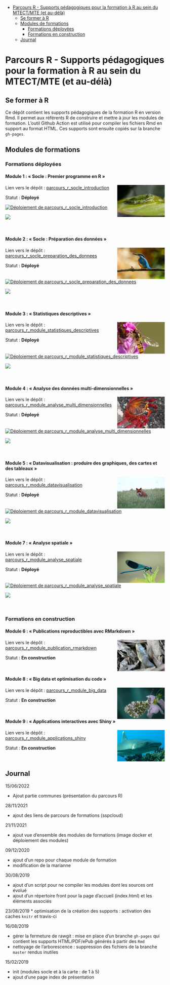 
-   [Parcours R - Supports pédagogiques pour la formation à R au sein du
    MTECT/MTE (et
    au-délà)](#parcours-r---supports-pédagogiques-pour-la-formation-à-r-au-sein-du-mtectmte-et-au-délà)
    -   [Se former à R](#se-former-à-r)
    -   [Modules de formations](#modules-de-formations)
        -   [Formations déployées](#formations-déployées)
        -   [Formations en construction](#formations-en-construction)
    -   [Journal](#journal)

<!-- README.md est généré à partir du README.Rmd. Merci d'éditer ce fichier -->

# Parcours R - Supports pédagogiques pour la formation à R au sein du MTECT/MTE (et au-délà)

<!-- badges: start -->
<!-- badges: end -->

## Se former à R

Ce dépôt contient les supports pédagogiques de la formation R en version
Rmd. Il permet aux référents R de construire et mettre à jour les
modules de formation. L’outil Github Action est utilisé pour compiler
les fichiers Rmd en support au format HTML. Ces supports sont ensuite
copiés sur la branche `gh-pages`.

## Modules de formations

### Formations déployées

#### Module 1 : « Socle : Premier programme en R »

<img src="docs/assets/images/grenouille.jpg" alt="grenouille.jpg" align="right" style="width:150px;"/>

Lien vers le dépôt :
[parcours_r\_socle_introduction](https://github.com/MTES-MCT/parcours_r_socle_introduction)

Statut : **Déployé**

[![Déploiement de
parcours_r\_socle_introduction](https://github.com/MTES-MCT/parcours_r_socle_introduction/actions/workflows/rstudio-image-build.yml/badge.svg)](https://github.com/MTES-MCT/parcours_r_socle_introduction/actions/workflows/rstudio-image-build.yml)

[![](https://img.shields.io/badge/SSPCloud-ParcoursR_M1-blue)](https://datalab.sspcloud.fr/launcher/inseefrlab-helm-charts-datascience/rstudio?autoLaunch=true&onyxia.friendlyName=«ParcoursR_M1»&service.image.custom.enabled=true&service.image.custom.version=«ghcr.io%2Fmtes-mct%2Fparcours_r_socle_introduction-4.0.4»&security.allowlist.enabled=false&init.personalInit=«https%3A%2F%2Fraw.githubusercontent.com%2FMTES-MCT%2Fparcours-r%2Fmaster%2Finit_script_formation.sh»)

 

#### Module 2 : « Socle : Préparation des données »

<img src="docs/assets/images/martin.jpg" alt="martin.jpg" align="right" style="width:150px;"/>

Lien vers le dépôt :
[parcours_r\_socle_preparation_des_donnees](https://github.com/MTES-MCT/parcours_r_socle_preparation_des_donnees)

Statut : **Déployé**

[![Déploiement de
parcours_r\_socle_preparation_des_donnees](https://github.com/MTES-MCT/parcours_r_socle_preparation_des_donnees/actions/workflows/rstudio-image-build.yml/badge.svg)](https://github.com/MTES-MCT/parcours_r_socle_preparation_des_donnees/actions/workflows/rstudio-image-build.yml)

[![](https://img.shields.io/badge/SSPCloud-ParcoursR_M2-blue)](https://datalab.sspcloud.fr/launcher/inseefrlab-helm-charts-datascience/rstudio?autoLaunch=true&onyxia.friendlyName=«ParcoursR_M2»&service.image.custom.enabled=true&service.image.custom.version=«ghcr.io%2Fmtes-mct%2Fparcours_r_socle_preparation_des_donnees-4.0.4»&security.allowlist.enabled=false&init.personalInit=«https%3A%2F%2Fraw.githubusercontent.com%2FMTES-MCT%2Fparcours-r%2Fmaster%2Finit_script_formation.sh»)

 

#### Module 3 : « Statistiques descriptives »

<img src="docs/assets/images/pollinisateur.jpg" alt="pollinisateur.jpg" align="right" style="width:150px;"/>

Lien vers le dépôt :
[parcours_r\_module_statistiques_descriptives](https://github.com/MTES-MCT/parcours_r_module_statistiques_descriptives)

Statut : **Déployé**

[![Déploiement de
parcours_r\_module_statistiques_descriptives](https://github.com/MTES-MCT/parcours_r_module_statistiques_descriptives/actions/workflows/rstudio-image-build.yml/badge.svg)](https://github.com/MTES-MCT/parcours_r_module_statistiques_descriptives/actions/workflows/rstudio-image-build.yml)

[![](https://img.shields.io/badge/SSPCloud-ParcoursR_M3-blue)](https://datalab.sspcloud.fr/launcher/inseefrlab-helm-charts-datascience/rstudio?autoLaunch=true&onyxia.friendlyName=«ParcoursR_M3»&service.image.custom.enabled=true&service.image.custom.version=«ghcr.io%2Fmtes-mct%2Fparcours_r_module_statistiques_descriptives-4.0.4»&security.allowlist.enabled=false&init.personalInit=«https%3A%2F%2Fraw.githubusercontent.com%2FMTES-MCT%2Fparcours-r%2Fmaster%2Finit_script_formation.sh»)

 

#### Module 4 : « Analyse des données multi-dimensionnelles »

<img src="docs/assets/images/crabe.jpg" alt="crabe.jpg" align="right" style="width:150px;"/>

Lien vers le dépôt :
[parcours_r\_module_analyse_multi_dimensionnelles](https://github.com/MTES-MCT/parcours_r_module_analyse_multi_dimensionnelles)

Statut : **Déployé**

[![Déploiement de
parcours_r\_module_analyse_multi_dimensionnelles](https://github.com/MTES-MCT/parcours_r_module_analyse_multi_dimensionnelles/actions/workflows/rstudio-image-build.yml/badge.svg)](https://github.com/MTES-MCT/parcours_r_module_analyse_multi_dimensionnelles/actions/workflows/rstudio-image-build.yml)

[![](https://img.shields.io/badge/SSPCloud-ParcoursR_M4-blue)](https://datalab.sspcloud.fr/launcher/inseefrlab-helm-charts-datascience/rstudio?autoLaunch=true&onyxia.friendlyName=«ParcoursR_M4»&service.image.custom.enabled=true&service.image.custom.version=«ghcr.io%2Fmtes-mct%2Fparcours_r_module_analyse_multi_dimensionnelles-4.0.4»&security.allowlist.enabled=false&init.personalInit=«https%3A%2F%2Fraw.githubusercontent.com%2FMTES-MCT%2Fparcours-r%2Fmaster%2Finit_script_formation.sh»)

 

#### Module 5 : « Datavisualisation : produire des graphiques, des cartes et des tableaux »

<img src="docs/assets/images/renard.jpg" alt="renard.jpg" align="right" style="width:150px;"/>

Lien vers le dépôt :
[parcours_r\_module_datavisualisation](https://github.com/MTES-MCT/parcours_r_module_datavisualisation)

Statut : **Déployé**

[![Déploiement de
parcours_r\_module_datavisualisation](https://github.com/MTES-MCT/parcours_r_module_datavisualisation/actions/workflows/rstudio-image-build.yml/badge.svg)](https://github.com/MTES-MCT/parcours_r_module_datavisualisation/actions/workflows/rstudio-image-build.yml)

[![](https://img.shields.io/badge/SSPCloud-ParcoursR_M5-blue)](https://datalab.sspcloud.fr/launcher/inseefrlab-helm-charts-datascience/rstudio?autoLaunch=true&onyxia.friendlyName=«ParcoursR_M5»&service.image.custom.enabled=true&service.image.custom.version=«ghcr.io%2Fmtes-mct%2Fparcours_r_module_datavisualisation-4.0.4»&security.allowlist.enabled=false&init.personalInit=«https%3A%2F%2Fraw.githubusercontent.com%2FMTES-MCT%2Fparcours-r%2Fmaster%2Finit_script_formation.sh»)

 

#### Module 7 : « Analyse spatiale »

<img src="docs/assets/images/odonate.jpg" alt="odonate.jpg" align="right" style="width:150px;"/>

Lien vers le dépôt :
[parcours_r\_module_analyse_spatiale](https://github.com/MTES-MCT/parcours_r_module_analyse_spatiale)

Statut : **Déployé**

[![Déploiement de
parcours_r\_module_analyse_spatiale](https://github.com/MTES-MCT/parcours_r_module_analyse_spatiale/actions/workflows/rstudio-image-build.yml/badge.svg)](https://github.com/MTES-MCT/parcours_r_module_analyse_spatiale/actions/workflows/rstudio-image-build.yml)

[![](https://img.shields.io/badge/SSPCloud-ParcoursR_M7-blue)](https://datalab.sspcloud.fr/launcher/inseefrlab-helm-charts-datascience/rstudio?autoLaunch=true&onyxia.friendlyName=«ParcoursR_M7»&service.image.custom.enabled=true&service.image.custom.version=«ghcr.io%2Fmtes-mct%2Fparcours_r_module_analyse_spatiale-4.0.4»&security.allowlist.enabled=false&init.personalInit=«https%3A%2F%2Fraw.githubusercontent.com%2FMTES-MCT%2Fparcours-r%2Fmaster%2Finit_script_formation.sh»)

 

### Formations en construction

#### Module 6 : « Publications reproductibles avec RMarkdown »

<img src="docs/assets/images/vipere.jpg" alt="vipere.jpg" align="right" style="width:150px;"/>

Lien vers le dépôt :
[parcours_r\_module_publication_rmarkdown](https://github.com/MTES-MCT/parcours_r_module_publication_rmarkdown)

Statut : **En construction**

 

#### Module 8 : « Big data et optimisation du code »

<img src="docs/assets/images/papillon.jpg" alt="papillon.jpg" align="right" style="width:150px;"/>

Lien vers le dépôt :
[parcours_r\_module_big_data](https://github.com/MTES-MCT/parcours_r_module_big_data)

Statut : **En construction**

 

#### Module 9 : « Applications interactives avec Shiny »

<img src="docs/assets/images/Triaenodon_obesus.jpg" alt="Triaenodon_obesus.jpg" align="right" style="width:150px;"/>

Lien vers le dépôt :
[parcours_r\_module_applications_shiny](https://github.com/MTES-MCT/parcours_r_module_applications_shiny)

Statut : **En construction**

 

## Journal

15/06/2022

-   Ajout partie communes (présentation du parcours R)

28/11/2021

-   ajout des liens de parcours de formations (sspcloud)

21/11/2021

-   ajout vue d’ensemble des modules de formations (image docker et
    déploiement des modules)

09/12/2020

-   ajout d’un repo pour chaque module de formation
-   modification de la marianne

30/08/2019

-   ajout d’un script pour ne compiler les modules dont les sources ont
    évolué
-   ajout d’un répertoire front pour la page d’accueil (index.html) et
    les éléments associés

23/08/2019 \* optimisation de la création des supports : activation des
caches `knitr` et travis-ci

16/08/2019

-   gérer la fermeture de rawgit : mise en place d’un branche `gh-pages`
    qui contient les supports HTML/PDF/ePub générés à partir des `Rmd`
-   nettoyage de l’arborescence : suppression des fichiers de la branche
    `master` rendus inutiles

15/02/2019

-   init (modules socle et à la carte : de 1 à 5)
-   ajout d’une page index de présentation
